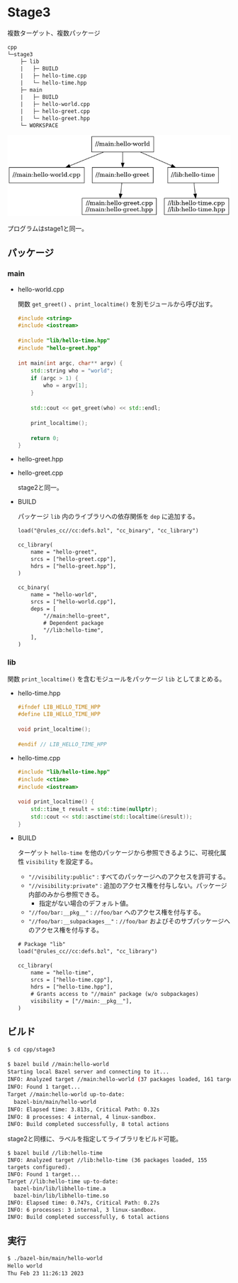 # Stage3

複数ターゲット、複数パッケージ

```
cpp
└─stage3
    ├─ lib
    |   ├─ BUILD
    |   ├─ hello-time.cpp
    |   └─ hello-time.hpp
    ├─ main
    |   ├─ BUILD
    |   ├─ hello-world.cpp
    |   ├─ hello-greet.cpp
    |   └─ hello-greet.hpp
    └─ WORKSPACE
```

![hello-world.png](hello-world.png)

プログラムはstage1と同一。

## パッケージ

### main

- hello-world.cpp

  関数 `get_greet()` 、`print_localtime()` を別モジュールから呼び出す。

  ```cpp
  #include <string>
  #include <iostream>

  #include "lib/hello-time.hpp"
  #include "hello-greet.hpp"

  int main(int argc, char** argv) {
      std::string who = "world";
      if (argc > 1) {
          who = argv[1];
      }

      std::cout << get_greet(who) << std::endl;

      print_localtime();

      return 0;
  }
  ```

- hello-greet.hpp
- hello-greet.cpp

  stage2と同一。

- BUILD

  パッケージ `lib` 内のライブラリへの依存関係を `dep` に追加する。

  ```bazel
  load("@rules_cc//cc:defs.bzl", "cc_binary", "cc_library")

  cc_library(
      name = "hello-greet",
      srcs = ["hello-greet.cpp"],
      hdrs = ["hello-greet.hpp"],
  )

  cc_binary(
      name = "hello-world",
      srcs = ["hello-world.cpp"],
      deps = [
          "//main:hello-greet",
          # Dependent package
          "//lib:hello-time",
      ],
  )
  ```

### lib

関数 `print_localtime()` を含むモジュールをパッケージ `lib` としてまとめる。

- hello-time.hpp

  ```cpp
  #ifndef LIB_HELLO_TIME_HPP
  #define LIB_HELLO_TIME_HPP

  void print_localtime();

  #endif // LIB_HELLO_TIME_HPP
  ```

- hello-time.cpp

  ```cpp
  #include "lib/hello-time.hpp"
  #include <ctime>
  #include <iostream>

  void print_localtime() {
      std::time_t result = std::time(nullptr);
      std::cout << std::asctime(std::localtime(&result));
  }
  ```

- BUILD

  ターゲット `hello-time` を他のパッケージから参照できるように、可視化属性 `visibility` を設定する。

  - `"//visibility:public"` : すべてのパッケージへのアクセスを許可する。
  - `"//visibility:private"` : 追加のアクセス権を付与しない。パッケージ内部のみから参照できる。
    - 指定がない場合のデフォルト値。
  - `"//foo/bar:__pkg__"` : `//foo/bar` へのアクセス権を付与する。
  - `"//foo/bar:__subpackages__"` : `//foo/bar` およびそのサブパッケージへのアクセス権を付与する。

  ```bazel
  # Package "lib"
  load("@rules_cc//cc:defs.bzl", "cc_library")

  cc_library(
      name = "hello-time",
      srcs = ["hello-time.cpp"],
      hdrs = ["hello-time.hpp"],
      # Grants access to "//main" package (w/o subpackages)
      visibility = ["//main:__pkg__"],
  )
  ```

## ビルド

```sh
$ cd cpp/stage3

$ bazel build //main:hello-world
Starting local Bazel server and connecting to it...
INFO: Analyzed target //main:hello-world (37 packages loaded, 161 targets configured).
INFO: Found 1 target...
Target //main:hello-world up-to-date:
  bazel-bin/main/hello-world
INFO: Elapsed time: 3.813s, Critical Path: 0.32s
INFO: 8 processes: 4 internal, 4 linux-sandbox.
INFO: Build completed successfully, 8 total actions
```

stage2と同様に、ラベルを指定してライブラリをビルド可能。

```
$ bazel build //lib:hello-time 
INFO: Analyzed target //lib:hello-time (36 packages loaded, 155 targets configured).
INFO: Found 1 target...
Target //lib:hello-time up-to-date:
  bazel-bin/lib/libhello-time.a
  bazel-bin/lib/libhello-time.so
INFO: Elapsed time: 0.747s, Critical Path: 0.27s
INFO: 6 processes: 3 internal, 3 linux-sandbox.
INFO: Build completed successfully, 6 total actions
```

## 実行

```sh
$ ./bazel-bin/main/hello-world
Hello world
Thu Feb 23 11:26:13 2023
```
